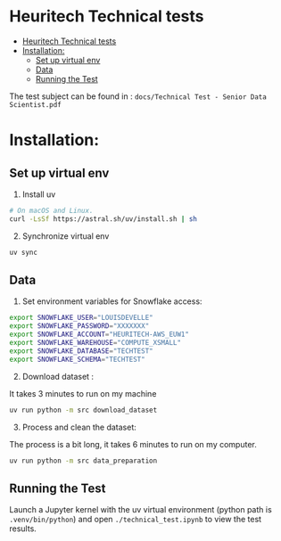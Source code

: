 # Heuritech Technical tests


- [Heuritech Technical tests](#heuritech-technical-tests)
- [Installation:](#installation)
	- [Set up virtual env](#set-up-virtual-env)
	- [Data](#data)
	- [Running the Test](#running-the-test)

The test subject can be found in  : `docs/Technical Test - Senior Data Scientist.pdf`

# Installation:

## Set up virtual env 

1. Install uv

```sh
# On macOS and Linux.
curl -LsSf https://astral.sh/uv/install.sh | sh
```

2. Synchronize virtual env
```sh
uv sync
```

## Data

1. Set environment variables for Snowflake access:

```sh
export SNOWFLAKE_USER="LOUISDEVELLE"
export SNOWFLAKE_PASSWORD="XXXXXXX"
export SNOWFLAKE_ACCOUNT="HEURITECH-AWS_EUW1"
export SNOWFLAKE_WAREHOUSE="COMPUTE_XSMALL"
export SNOWFLAKE_DATABASE="TECHTEST"
export SNOWFLAKE_SCHEMA="TECHTEST"
```

2. Download dataset :

It takes 3 minutes to run on my machine

```sh
uv run python -m src download_dataset
```

3. Process and clean the dataset:

The process is a bit long, it takes 6 minutes to run on my computer.

```sh
uv run python -m src data_preparation
```

## Running the Test

Launch a Jupyter kernel with the uv virtual environment (python path is `.venv/bin/python`) and open `./technical_test.ipynb` to view the test results.

